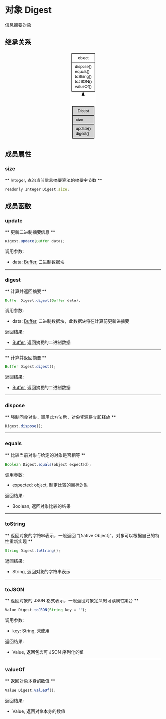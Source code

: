 # 对象 Digest
信息摘要对象

## 继承关系
<div style="text-align: center;"><svg width="65pt" height="214pt" viewBox="0.00 0.00 65.00 214.00" xmlns="http://www.w3.org/2000/svg" xmlns:xlink="http://www.w3.org/1999/xlink">
<g id="graph0" class="graph" transform="scale(1 1) rotate(0) translate(4 210)">
<title>%0</title>
<polygon fill="#ffffff" stroke="transparent" points="-4,4 -4,-210 61,-210 61,4 -4,4"/>
<!-- object -->
<g id="node1" class="node">
<title>object</title>
<g id="a_node1"><a xlink:href="object.md" xlink:title="object">
<polygon fill="#ffffff" stroke="transparent" points="0,-114 0,-206 57,-206 57,-114 0,-114"/>
<polygon fill="none" stroke="#000000" points=".5,-184 .5,-206 57.5,-206 57.5,-184 .5,-184"/>
<text text-anchor="start" x="15.6625" y="-192" font-family="Helvetica,sans-Serif" font-size="10.00" fill="#000000">object</text>
<polygon fill="none" stroke="#000000" points=".5,-114 .5,-184 57.5,-184 57.5,-114 .5,-114"/>
<text text-anchor="start" x="5.5" y="-170" font-family="Helvetica,sans-Serif" font-size="10.00" fill="#000000"> dispose()</text>
<text text-anchor="start" x="5.5" y="-158" font-family="Helvetica,sans-Serif" font-size="10.00" fill="#000000"> equals()</text>
<text text-anchor="start" x="5.5" y="-146" font-family="Helvetica,sans-Serif" font-size="10.00" fill="#000000"> toString()</text>
<text text-anchor="start" x="5.5" y="-134" font-family="Helvetica,sans-Serif" font-size="10.00" fill="#000000"> toJSON()</text>
<text text-anchor="start" x="5.5" y="-122" font-family="Helvetica,sans-Serif" font-size="10.00" fill="#000000"> valueOf()</text>
</a>
</g>
</g>
<!-- Digest -->
<g id="node2" class="node">
<title>Digest</title>
<g id="a_node2"><a xlink:title="Digest">
<polygon fill="#d3d3d3" stroke="transparent" points="2,0 2,-78 55,-78 55,0 2,0"/>
<polygon fill="none" stroke="#000000" points="2.5,-56 2.5,-78 55.5,-78 55.5,-56 2.5,-56"/>
<text text-anchor="start" x="14.8325" y="-64" font-family="Helvetica,sans-Serif" font-size="10.00" fill="#000000">Digest</text>
<polygon fill="none" stroke="#000000" points="2.5,-34 2.5,-56 55.5,-56 55.5,-34 2.5,-34"/>
<text text-anchor="start" x="7.5" y="-42" font-family="Helvetica,sans-Serif" font-size="10.00" fill="#000000"> size</text>
<polygon fill="none" stroke="#000000" points="2.5,0 2.5,-34 55.5,-34 55.5,0 2.5,0"/>
<text text-anchor="start" x="7.5" y="-20" font-family="Helvetica,sans-Serif" font-size="10.00" fill="#000000"> update()</text>
<text text-anchor="start" x="7.5" y="-8" font-family="Helvetica,sans-Serif" font-size="10.00" fill="#000000"> digest()</text>
</a>
</g>
</g>
<!-- object&#45;&gt;Digest -->
<g id="edge1" class="edge">
<title>object-&gt;Digest</title>
<path fill="none" stroke="#000000" d="M28.5,-103.852C28.5,-95.2011 28.5,-86.4309 28.5,-78.2539"/>
<polygon fill="#000000" stroke="#000000" points="25.0001,-103.9099 28.5,-113.9099 32.0001,-103.9099 25.0001,-103.9099"/>
</g>
</g>
</svg></div>

## 成员属性
        
### size
** Integer, 查询当前信息摘要算法的摘要字节数 **
```JavaScript
readonly Integer Digest.size;
```

## 成员函数
        
### update
** 更新二进制摘要信息 **
```JavaScript
Digest.update(Buffer data);
```

调用参数:
* data: [Buffer](Buffer.md), 二进制数据块

--------------------------
### digest
** 计算并返回摘要 **
```JavaScript
Buffer Digest.digest(Buffer data);
```

调用参数:
* data: [Buffer](Buffer.md), 二进制数据块，此数据块将在计算前更新进摘要

返回结果:
* [Buffer](Buffer.md), 返回摘要的二进制数据

--------------------------
** 计算并返回摘要 **
```JavaScript
Buffer Digest.digest();
```

返回结果:
* [Buffer](Buffer.md), 返回摘要的二进制数据

--------------------------
### dispose
** 强制回收对象，调用此方法后，对象资源将立即释放 **
```JavaScript
Digest.dispose();
```

--------------------------
### equals
** 比较当前对象与给定的对象是否相等 **
```JavaScript
Boolean Digest.equals(object expected);
```

调用参数:
* expected: object, 制定比较的目标对象

返回结果:
* Boolean, 返回对象比较的结果

--------------------------
### toString
** 返回对象的字符串表示，一般返回 "[Native Object]"，对象可以根据自己的特性重新实现 **
```JavaScript
String Digest.toString();
```

返回结果:
* String, 返回对象的字符串表示

--------------------------
### toJSON
** 返回对象的 JSON 格式表示，一般返回对象定义的可读属性集合 **
```JavaScript
Value Digest.toJSON(String key = "");
```

调用参数:
* key: String, 未使用

返回结果:
* Value, 返回包含可 JSON 序列化的值

--------------------------
### valueOf
** 返回对象本身的数值 **
```JavaScript
Value Digest.valueOf();
```

返回结果:
* Value, 返回对象本身的数值

